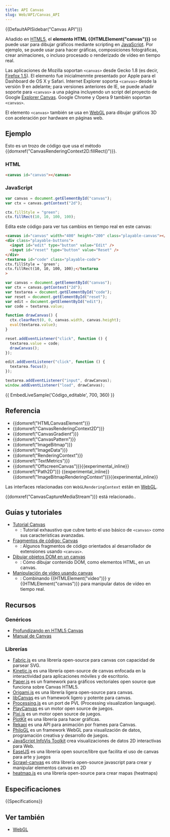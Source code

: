 ```yaml
---
title: API Canvas
slug: Web/API/Canvas_API
---
```


{{DefaultAPISidebar("Canvas API")}}

Añadido en [HTML5](/es/docs/HTML/HTML5), el **elemento HTML {{HTMLElement("canvas")}}** se puede usar para dibujar gráficos mediante scripting en [JavaScript](/es/docs/Web/JavaScript). Por ejemplo, se puede usar para hacer gráficas, composiciones fotográficas, crear animaciones, o incluso procesado o renderizado de vídeo en tiempo real.

Las aplicaciones de Mozilla soportan `<canvas>` desde Gecko 1.8 (es decir, [Firefox 1.5](/es/docs/Mozilla/Firefox/Releases/1.5)). El elemento fue inicialmenmte presentado por Apple para el Dashboard de OS X y Safari. Internet Explorer soporta `<canvas>` desde la versión 9 en adelante; para versiones anteriores de IE, se puede añadir soporte para `<canvas>` a una página incluyendo un script del proyecto de Google [Explorer Canvas](https://github.com/arv/explorercanvas). Google Chrome y Opera 9 también soportan `<canvas>`.

El elemento `<canvas>` también se usa en [WebGL](/es/docs/Web/WebGL) para dibujar gráficos 3D con aceleración por hardware en páginas web.

## Ejemplo

Esto es un trozo de código que usa el método {{domxref("CanvasRenderingContext2D.fillRect()")}}.

### HTML

```html
<canvas id="canvas"></canvas>
```

### JavaScript

```js
var canvas = document.getElementById("canvas");
var ctx = canvas.getContext("2d");

ctx.fillStyle = "green";
ctx.fillRect(10, 10, 100, 100);
```

Edita este código para ver tus cambios en tiempo real en este canvas:

```html hidden
<canvas id="canvas" width="400" height="200" class="playable-canvas"></canvas>
<div class="playable-buttons">
  <input id="edit" type="button" value="Edit" />
  <input id="reset" type="button" value="Reset" />
</div>
<textarea id="code" class="playable-code">
ctx.fillStyle = 'green';
ctx.fillRect(10, 10, 100, 100);</textarea
>
```

```js hidden
var canvas = document.getElementById("canvas");
var ctx = canvas.getContext("2d");
var textarea = document.getElementById("code");
var reset = document.getElementById("reset");
var edit = document.getElementById("edit");
var code = textarea.value;

function drawCanvas() {
  ctx.clearRect(0, 0, canvas.width, canvas.height);
  eval(textarea.value);
}

reset.addEventListener("click", function () {
  textarea.value = code;
  drawCanvas();
});

edit.addEventListener("click", function () {
  textarea.focus();
});

textarea.addEventListener("input", drawCanvas);
window.addEventListener("load", drawCanvas);
```

{{ EmbedLiveSample('Código_editable', 700, 360) }}

## Referencia

- {{domxref("HTMLCanvasElement")}}
- {{domxref("CanvasRenderingContext2D")}}
- {{domxref("CanvasGradient")}}
- {{domxref("CanvasPattern")}}
- {{domxref("ImageBitmap")}}
- {{domxref("ImageData")}}
- {{domxref("RenderingContext")}}
- {{domxref("TextMetrics")}}
- {{domxref("OffscreenCanvas")}}{{experimental_inline}}
- {{domxref("Path2D")}} {{experimental_inline}}{{domxref("ImageBitmapRenderingContext")}}{{experimental_inline}}

Las interfaces relacionadas con `WebGLRenderingContext` están en [WebGL](/es/docs/Web/WebGL).

{{domxref("CanvasCaptureMediaStream")}} está relacionado..

## Guías y tutoriales

- [Tutorial Canvas](/es/docs/Web/API/Canvas_API/Tutorial)
  - : Tutorial exhaustivo que cubre tanto el uso básico de `<canvas>` como sus características avanzadas.
- [Fragmentos de código: Canvas](/es/Add-ons/Code_snippets/Canvas)
  - : Algunos fragmentos de código orientados al desarrollador de extensiones usando `<canvas>`.
- [Dibujar objetos DOM en un canvas](/es/docs/Web/API/Canvas_API/Drawing_DOM_objects_into_a_canvas)
  - : Cómo dibujar contenido DOM, como elementos HTML, en un canvas.
- [Manipulación de vídeo usando canvas](/es/docs/Web/API/Canvas_API/Manipulating_video_using_canvas)
  - : Combinando {{HTMLElement("video")}} y {{HTMLElement("canvas")}} para manipular datos de vídeo en tiempo real.

## Recursos

### Genéricos

- [Profundizando en HTML5 Canvas](http://joshondesign.com/p/books/canvasdeepdive/title.html)
- [Manual de Canvas](http://bucephalus.org/text/CanvasHandbook/CanvasHandbook.html)

### Librerías

- [Fabric.js](http://fabricjs.com) es una librería open-source para canvas con capacidad de parsear SVG.
- [Kinetic.js](https://github.com/ericdrowell/KineticJS) es una librería open-source de canvas enfocada en la interactividad para aplicaciones móviles y de escritorio.
- [Paper.js](http://paperjs.org/) es un framework para gráficos vectoriales open source que funciona sobre Canvas HTML5.
- [Origami.js](http://origamijs.com/docs/) es una librería ligera open-source para canvas.
- [libCanvas](http://libcanvas.github.com/) es un framework ligero y potente para canvas.
- [Processing.js](http://processingjs.org) es un port de PVL (Processing visualization language).
- [PlayCanvas](https://playcanvas.com/) es un motor open source de juegos.
- [Pixi.js](http://www.pixijs.com/) es un motor open source de juegos.
- [PlotKit](http://www.liquidx.net/plotkit/) es una librería para hacer gráficas.
- [Rekapi](https://github.com/jeremyckahn/rekapi) es una API para animación por frames para Canvas.
- [PhiloGL](http://senchalabs.github.com/philogl/) es un framework WebGL para visualización de datos, programación creativa y desarrollo de juegos.
- [JavaScript InfoVis Toolkit](http://thejit.org/) crea visualizaciones de datos 2D interactivas para Web.
- [EaselJS](http://www.createjs.com/easeljs) es una librería open source/libre que facilita el uso de canvas para arte y juegos
- [Scrawl-canvas](http://scrawl.rikweb.org.uk/) es otra librería open-source javascript para crear y manipular elementos canvas en 2D
- [heatmap.js](https://www.patrick-wied.at/static/heatmapjs/) es una librería open-source para crear mapas (heatmaps)

## Especificaciones

{{Specifications}}

## Ver también

- [WebGL](/es/docs/Web/WebGL)
